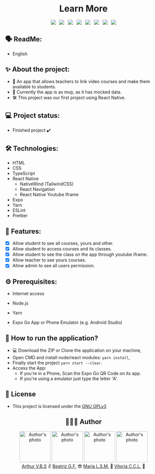 <h1 align="center">Learn More</h1>

<div align="center">
  <img src="https://img.shields.io/badge/License-GNU%20GPLv3-000?style=social&logo=json&logoColor=469BD2">
  &nbsp;
  <img src="https://img.shields.io/badge/GitHub-000?style=social&logo=github&logoColor=469BD2">
  &nbsp;
  <img src="https://img.shields.io/badge/HTML-000?style=social&logo=html5&logoColor=469BD2">
  &nbsp;
  <img src="https://img.shields.io/badge/CSS-000?style=social&logo=css3&logoColor=469BD2">
  &nbsp;
  <img src="https://img.shields.io/badge/TypeScript-000?style=social&logo=typescript&logoColor=469BD2">
  &nbsp;
  <img src="https://img.shields.io/badge/React%20Native-000?style=social&logo=react&logoColor=469BD2">
  &nbsp;
  <img src="https://img.shields.io/badge/Tailwind-000?style=social&logo=tailwindcss&logoColor=469BD2">
  &nbsp;
  <img src="https://img.shields.io/badge/Expo-000?style=social&logo=expo&logoColor=469BD2">
</div>

## 🗣️ ReadMe:

- English

## ✨ About the project:

- 📖 An app that allows teachers to link video courses and make them available to students.
- 🎲 Currently the app is as mvp, as it has mocked data.
- 🛠️ This project was our first project using React Native.

## 💻 Project status:

- Finished project ✔️

## 🛠 Technologies:

- HTML
- CSS
- TypeScript
- React Native
  - NativeWind (TailwindCSS)
  - React Navigation
  - React Native Youtube Iframe
- Expo
- Yarn
- ESLint
- Prettier

## 📝 Features:

- [x] Allow student to see all courses, yours and other.
- [x] Allow student to access courses and its classes.
- [x] Allow student to see the class on the app through youtube iframe.
- [x] Allow teacher to see yours courses.
- [x] Allow admin to see all users permission.

## ⚙️ Prerequisites:

- Internet access

- Node.js

- Yarn

- Expo Go App or Phone Emulator (e.g. Android Studio)

## 🚀 How to run the application?

- 💻 Download the ZIP or Clone the application on your machine,
- Open CMD and install node/react modules: `yarn install`,
- Finally start the project `yarn start --clear`.
- Access the App:
  - If you're in a Phone, Scan the Expo Go QR Code on its app.
  - If you're using a emulator just type the letter 'A'.

## 📝 License

- This project is licensed under the [GNU GPLv3](https://github.com/ArthurVBS/LearnMore/blob/master/LICENSE)

<h2 align="center">👨🏽‍💻 Author</h2>
<div align="center">
  <img width="100px;" src="https://avatars.githubusercontent.com/u/84406367?v=4" alt="Author's photo"/>
  <img width="100px;" src="https://avatars.githubusercontent.com/u/85123299?v=4" alt="Author's photo"/>
  <img width="100px;" src="https://avatars.githubusercontent.com/u/84513183?v=4" alt="Author's photo"/>
  <img width="100px;" src="https://avatars.githubusercontent.com/u/83993289?v=4" alt="Author's photo"/>
  <br>
  <span>
    <a href="https://github.com/ArthurVBS" target="_blank" rel="external">Arthur V.B.S</a> ✌️
    <a href="https://github.com/beatrizgfontes" target="_blank" rel="external">Beatriz G.F.</a> 😎
    <a href="https://github.com/MariaManguinho" target="_blank" rel="external">Maria L.S.M.</a> 🫰
    <a href="https://github.com/VitoriaLira" target="_blank" rel="external">Vitoria C.C.L.</a> 💅
  </span>
</div>
